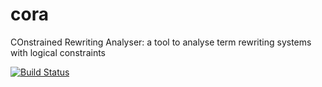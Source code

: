 # cora
COnstrained Rewriting Analyser: a tool to analyse term rewriting systems with logical constraints  
  
[![Build Status](https://travis-ci.org/bornobob/cora.svg?branch=master)](https://travis-ci.org/bornobob/cora)
